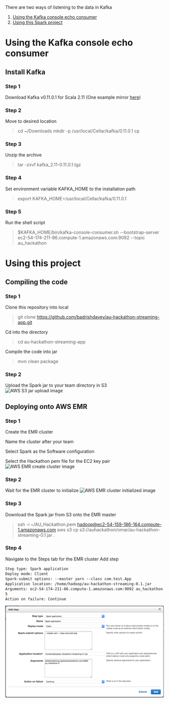 There are two ways of listening to the data in Kafka 
1) [Using the Kafka console echo consumer](https://github.com/badrishdavey/au-hackathon-streaming-app#using-the-kafka-console-echo-consumer)
2) [Using this Spark project](https://github.com/badrishdavey/au-hackathon-streaming-app#compiling-the-code)

# Using the Kafka console echo consumer

## Install Kafka

### Step 1

Download Kafka v0.11.0.1 for Scala 2.11
(One example mirror [here](http://apache.claz.org/kafka/0.11.0.1/kafka_2.11-0.11.0.1.tgz))

### Step 2

Move to desired location
> cd ~/Downloads
> mkdir -p /usr/local/Cellar/kafka/0.11.0.1
> cp 

### Step 3

Unzip the archive
> tar -zxvf kafka_2.11-0.11.0.1.tgz

### Step 4

Set environment variable KAFKA_HOME to the installation path
> export KAFKA_HOME=/usr/local/Cellar/kafka/0.11.0.1

### Step 5

Run the shell script
> $KAFKA_HOME/bin/kafka-console-consumer.sh --bootstrap-server ec2-54-174-211-86.compute-1.amazonaws.com:9092 --topic au_hackathon  

# Using this project

## Compiling the code

### Step 1

Clone this repository into local
> git clone https://github.com/badrishdavey/au-hackathon-streaming-app.git

Cd into the directory
> cd au-hackathon-streaming-app

Compile the code into jar
> mvn clean package

### Step 2

Upload the Spark jar to your team directory in S3
![AWS S3 jar upload image](https://github.com/badrishdavey/au-hackathon-streaming-app/raw/master/AWS_S3_Upload.png "AWS S3 jar upload")

## Deploying onto AWS EMR

### Step 1

Create the EMR cluster

Name the cluster after your team

Select Spark as the Software configuration

Select the Hackathon pem file for the EC2 key pair
![AWS EMR create cluster image](https://github.com/badrishdavey/au-hackathon-streaming-app/raw/master/AWS_EMR_Create_Cluster.png "AWS EMR Create Cluster")

### Step 2

Wait for the EMR cluster to initialize
![AWS EMR cluster initialized image](https://github.com/badrishdavey/au-hackathon-streaming-app/raw/master/AWS_EMR_Cluster_Initialized.png "AWS EMR Cluster Initialized")

### Step 3

Download the Spark jar from S3 onto the EMR master
> ssh -i ~/AU_Hackathon.pem hadoop@ec2-54-159-186-164.compute-1.amazonaws.com
> aws s3 cp s3://auhackathon/omar/au-hackathon-streaming-0.1.jar .

### Step 4

Navigate to the Steps tab for the EMR cluster
Add step
```
Step type: Spark application
Deploy mode: Client
Spark-submit options: --master yarn --class com.test.App
Application location: /home/hadoop/au-hackathon-streaming-0.1.jar
Arguments: ec2-54-174-211-86.compute-1.amazonaws.com:9092 au_hackathon 5
Action on failure: Continue
```
![AWS EMR Add Step image](https://github.com/badrishdavey/au-hackathon-streaming-app/raw/master/AWS_EMR_Add_Step.png "AWS EMR Add Step")